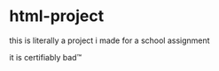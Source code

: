 # html-project

this is literally a project i made for a school assignment

it is certifiably bad™ 
